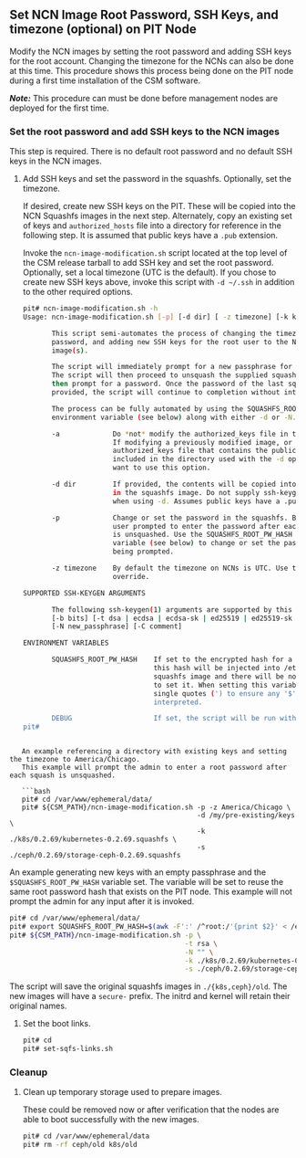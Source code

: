 ## Set NCN Image Root Password, SSH Keys, and timezone (optional) on PIT Node

Modify the NCN images by setting the root password and adding SSH keys for the root account.
Changing the timezone for the NCNs can also be done at this time. This procedure shows this process being
done on the PIT node during a first time installation of the CSM software.

***Note:*** This procedure can must be done before management nodes are deployed for the first time.

### Set the root password and add SSH keys to the NCN images

This step is required. There is no default root password and no default SSH keys in the NCN images.

1. Add SSH keys and set the password in the squashfs. Optionally, set the timezone.

   If desired, create new SSH keys on the PIT. These will be copied into the NCN Squashfs images in the next step. Alternately,
   copy an existing set of keys and `authorized_hosts` file into a directory for reference in the following step. It is assumed
   that public keys have a `.pub` extension.

   Invoke the `ncn-image-modification.sh` script located at the top level of the CSM release tarball to add SSH key and set the root password. Optionally, set a local timezone (UTC is the default). If you chose to create new SSH keys above, invoke this script with `-d ~/.ssh` in addition to the other required options.

   ```bash
   pit# ncn-image-modification.sh -h
   Usage: ncn-image-modification.sh [-p] [-d dir] [ -z timezone] [-k kubernetes-squashfs-file] [-s storage-squashfs-file] [ssh-keygen arguments]

          This script semi-automates the process of changing the timezone, root
          password, and adding new SSH keys for the root user to the NCN squashfs
          image(s).

          The script will immediately prompt for a new passphrase for ssh-keygen.
          The script will then proceed to unsquash the supplied squash files and
          then prompt for a password. Once the password of the last squash has been
          provided, the script will continue to completion without interruption.

          The process can be fully automated by using the SQUASHFS_ROOT_PW_HASH
          environment variable (see below) along with either -d or -N.

          -a             Do *not* modify the authorized_keys file in the squashfs.
                         If modifying a previously modified image, or an
                         authorized_keys file that contains the public key is already
                         included in the directory used with the -d option, you may
                         want to use this option.

          -d dir         If provided, the contents will be copied into /root/.ssh/
                         in the squashfs image. Do not supply ssh-keygen arguments
                         when using -d. Assumes public keys have a .pub extension.

          -p             Change or set the password in the squashfs. By default, the
                         user prompted to enter the password after each squashfs file
                         is unsquashed. Use the SQUASHFS_ROOT_PW_HASH environment
                         variable (see below) to change or set the password without
                         being prompted.

          -z timezone    By default the timezone on NCNs is UTC. Use this option to
                         override.

   SUPPORTED SSH-KEYGEN ARGUMENTS

          The following ssh-keygen(1) arguments are supported by this script:
          [-b bits] [-t dsa | ecdsa | ecdsa-sk | ed25519 | ed25519-sk | rsa]
          [-N new_passphrase] [-C comment]

   ENVIRONMENT VARIABLES

          SQUASHFS_ROOT_PW_HASH    If set to the encrypted hash for a root password,
                                   this hash will be injected into /etc/shadow in the
                                   squashfs image and there will be no interactive prompt
                                   to set it. When setting this variable, be sure to use
                                   single quotes (') to ensure any '$' characters are not
                                   interpreted.

          DEBUG                    If set, the script will be run with 'set -x'
   pit#
```

   An example referencing a directory with existing keys and setting the timezone to America/Chicago.
   This example will prompt the admin to enter a root password after each squash is unsquashed.

   ```bash
   pit# cd /var/www/ephemeral/data/
   pit# ${CSM_PATH}/ncn-image-modification.sh -p -z America/Chicago \
                                              -d /my/pre-existing/keys \
                                              -k ./k8s/0.2.69/kubernetes-0.2.69.squashfs \
                                              -s ./ceph/0.2.69/storage-ceph-0.2.69.squashfs
   ```

   An example generating new keys with an empty passphrase and the `$SQUASHFS_ROOT_PW_HASH` variable set.
   The variable will be set to reuse the same root password hash that exists on the PIT node.
   This example will not prompt the admin for any input after it is invoked.

   ```bash
   pit# cd /var/www/ephemeral/data/
   pit# export SQUASHFS_ROOT_PW_HASH=$(awk -F':' /^root:/'{print $2}' < /etc/shadow)
   pit# ${CSM_PATH}/ncn-image-modification.sh -p \
                                              -t rsa \
                                              -N "" \
                                              -k ./k8s/0.2.69/kubernetes-0.2.69.squashfs \
                                              -s ./ceph/0.2.69/storage-ceph-0.2.69.squashfs
   ```

   The script will save the original squashfs images in `./{k8s,ceph}/old`.  The new images will have a `secure-` prefix.
   The initrd and kernel will retain their original names.


1. Set the boot links.

   ```bash
   pit# cd
   pit# set-sqfs-links.sh
   ```

### Cleanup

1. Clean up temporary storage used to prepare images.

   These could be removed now or after verification that the nodes are able to boot successfully with the new images.

   ```bash
   pit# cd /var/www/ephemeral/data
   pit# rm -rf ceph/old k8s/old
   ```
